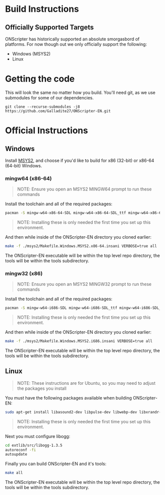 # Build Instructions

## Officially Supported Targets

ONScripter has historically supported an absolute smorgasbord of platforms. For now though out we only officially support the following:
- Windows (MSYS2)
- Linux

# Getting the code

This will look the same no matter how you build. You'll need git, as we use submodules for some of our dependencies.

```
git clone --recurse-submodules -j8 https://github.com/Galladite27/ONScripter-EN.git
```

# Official Instructions

## Windows

Install [MSYS2](https://www.msys2.org/), and choose if you'd like to build for x86 (32-bit) or x86-64 (64-bit) Windows.

### mingw64 (x86-64)

> NOTE: Ensure you open an MSYS2 MINGW64 prompt to run these commands

Install the toolchain and all of the required packages:
```bash
pacman -S mingw-w64-x86-64-SDL mingw-w64-x86-64-SDL_ttf mingw-w64-x86-64-SDL_mixer mingw-w64-x86-64-SDL_image mingw-w64-x86-64-bzip2 mingw-w64-x86-64-libogg mingw-w64-x86-64-libvorbis mingw-w64-x86-64-freetype mingw-w64-x86-64-smpeg mingw-w64-x86-64-iconv mingw-w64-x86-64-zlib mingw-w64-x86-64-toolchain mingw-w64-x86-64-autotools autotools make
```
> NOTE: Installing these is only needed the first time you set up this environment.

And then while inside of the ONScripter-EN directory you cloned earlier:

```bash
make -f ./msys2/Makefile.Windows.MSYS2.x86-64.insani VERBOSE=true all
```

The ONScripter-EN executable will be within the top level repo directory, the tools will be within the tools subdirectory.

### mingw32 (x86)

> NOTE: Ensure you open an MSYS2 MINGW32 prompt to run these commands

Install the toolchain and all of the required packages:
```bash
pacman -S mingw-w64-i686-SDL mingw-w64-i686-SDL_ttf mingw-w64-i686-SDL_mixer mingw-w64-i686-SDL_image mingw-w64-i686-bzip2 mingw-w64-i686-libogg mingw-w64-i686-libvorbis mingw-w64-i686-freetype mingw-w64-i686-smpeg mingw-w64-i686-iconv mingw-w64-i686-zlib mingw-w64-i686-toolchain mingw-w64-i686-autotools autotools make
```
> NOTE: Installing these is only needed the first time you set up this environment.

And then while inside of the ONScripter-EN directory you cloned earlier:
```bash
make -f ./msys2/Makefile.Windows.MSYS2.i686.insani VERBOSE=true all
```

The ONScripter-EN executable will be within the top level repo directory, the tools will be within the tools subdirectory.

## Linux
> NOTE: These instructions are for Ubuntu, so you may need to adjust the packages you install

You must have the following packages available when building ONScripter-EN:


```bash
sudo apt-get install libasound2-dev libpulse-dev libwebp-dev libxrandr-dev
```
> NOTE: Installing these is only needed the first time you set up this environment.

Next you must configure libogg:

```bash
cd extlib/src/libogg-1.3.5
autoreconf -fi
autoupdate
```

Finally you can build ONScripter-EN and it's tools:

```bash
make all
```

The ONScripter-EN executable will be within the top level repo directory, the tools will be within the tools subdirectory.
